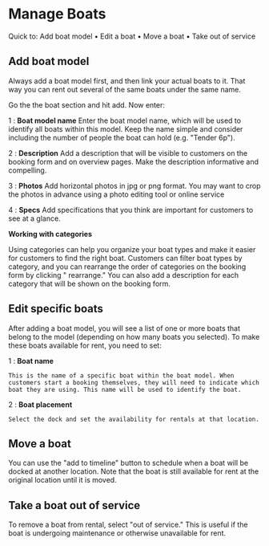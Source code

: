 # Manage Boats

Quick to: Add boat model • Edit a boat • Move a boat • Take out of service

## Add boat model

Always add a boat model first, and then link your actual boats to it. That way you can rent out several of the same boats under the same name.

Go the the boat section and hit add. Now enter:

1
: **Boat model name** Enter the boat model name, which will be used to identify all boats within this model. Keep the name simple and consider including the number of people the boat can hold (e.g. "Tender 6p").

2
: **Description** Add a description that will be visible to customers on the booking form and on overview pages. Make the description informative and compelling.

3
: **Photos** Add horizontal photos in jpg or png format. You may want to crop the photos in advance using a photo editing tool or online service

4
: **Specs** Add specifications that you think are important for customers to see at a glance.

**Working with categories**

Using categories can help you organize your boat types and make it easier for customers to find the right boat. Customers can filter boat types by category, and you can rearrange the order of categories on the booking form by clicking " rearrange." You can also add a description for each category that will be shown on the booking form.

## Edit specific boats

After adding a boat model, you will see a list of one or more boats that belong to the model (depending on how many boats you selected). To make these boats available for rent, you need to set:

1
: **Boat name**

    This is the name of a specific boat within the boat model. When customers start a booking themselves, they will need to indicate which boat they are using. This name will be used to identify the boat.

2
: **Boat placement**

    Select the dock and set the availability for rentals at that location.

## Move a boat

You can use the "add to timeline" button to schedule when a boat will be docked at another location. Note that the boat is still available for rent at the original location until it is moved.

## Take a boat out of service

To remove a boat from rental, select "out of service." This is useful if the boat is undergoing maintenance or otherwise unavailable for rent.
